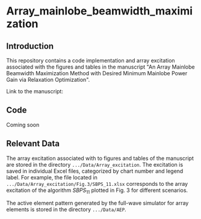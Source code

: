 # Array_mainlobe_beamwidth_maximization
## Introduction
This repository contains a code implementation and array excitation associated with the figures and tables in the manuscript "An Array Mainlobe Beamwidth Maximization Method with Desired Minimum Mainlobe Power Gain via Relaxation Optimization".  

Link to the manuscript:
## Code
Coming soon
## Relevant Data
The array excitation associated with to figures and tables of the manuscript are stored in the directory `.../Data/Array_excitation`. The excitation is saved in individual Excel files, categorized by chart number and legend label. For example, the file located in `.../Data/Array_excitation/Fig.3/SBPS_11.xlsx` corresponds to the array excitation of the algorithm $SBPS_{11}$ plotted in Fig. 3 for different scenarios.

The active element pattern generated by the full-wave simulator for array elements is stored in the directory `.../Data/AEP`. 
